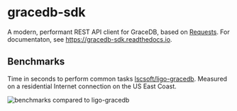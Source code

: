 # gracedb-sdk

A modern, performant REST API client for GraceDB, based on [Requests](http://python-requests.org/). For documentaton, see https://gracedb-sdk.readthedocs.io.

## Benchmarks

Time in seconds to perform common tasks [lscsoft/ligo-gracedb](https://git.ligo.org/lscsoft/gracedb-client). Measured on a residential Internet connection on the US East Coast.

![benchmarks compared to ligo-gracedb](https://git.ligo.org/emfollow/gracedb-sdk/snippets/92/raw)